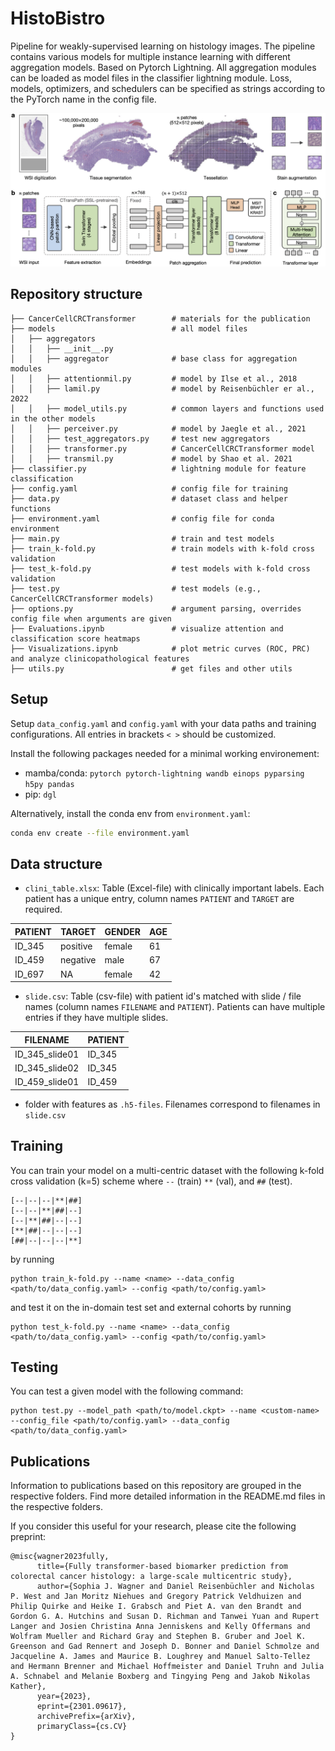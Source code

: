 # HistoBistro

Pipeline for weakly-supervised learning on histology images. The pipeline contains various models for multiple instance learning with different aggregation models. Based on Pytorch Lightning. All aggregation modules can be loaded as model files in the classifier lightning module. Loss, models, optimizers, and schedulers can be specified as strings according to the PyTorch name in the config file.

![](CancerCellCRCTransformer/model.png)

## Repository structure
```
├── CancerCellCRCTransformer        # materials for the publication
├── models                          # all model files
│   ├── aggregators
│   │   ├── __init__.py  
│   │   ├── aggregator              # base class for aggregation modules 
│   │   ├── attentionmil.py         # model by Ilse et al., 2018
│   │   ├── lamil.py                # model by Reisenbüchler er al., 2022
│   │   ├── model_utils.py          # common layers and functions used in the other models
│   │   ├── perceiver.py            # model by Jaegle et al., 2021
│   │   ├── test_aggregators.py     # test new aggregators
│   │   ├── transformer.py          # CancerCellCRCTransformer model
│   │   ├── transmil.py             # model by Shao et al. 2021
├── classifier.py                   # lightning module for feature classification
├── config.yaml                     # config file for training
├── data.py                         # dataset class and helper functions
├── environment.yaml                # config file for conda environment
├── main.py                         # train and test models
├── train_k-fold.py                 # train models with k-fold cross validation
├── test_k-fold.py                  # test models with k-fold cross validation
├── test.py                         # test models (e.g., CancerCellCRCTransformer models)
├── options.py                      # argument parsing, overrides config file when arguments are given
├── Evaluations.ipynb               # visualize attention and classification score heatmaps
├── Visualizations.ipynb            # plot metric curves (ROC, PRC) and analyze clinicopathological features
├── utils.py                        # get files and other utils
```

## Setup

Setup `data_config.yaml` and `config.yaml` with your data paths and training configurations. All entries in brackets `< >` should be customized.

Install the following packages needed for a minimal working environement:
* mamba/conda: `pytorch pytorch-lightning wandb einops pyparsing h5py pandas`
* pip: `dgl`

Alternatively, install the conda env from `environment.yaml`:
```sh
conda env create --file environment.yaml
```

## Data structure

* `clini_table.xlsx`: Table (Excel-file) with clinically important labels. Each patient has a unique entry, column names `PATIENT` and `TARGET` are required.

| PATIENT	| TARGET	| GENDER	| AGE |
| ---       | ---       | ---       | --- |
| ID_345    | positive	| female	| 61  |
| ID_459    | negative	| male	    | 67  |
| ID_697    | NA	    | female	| 42  |

* `slide.csv`: Table (csv-file) with patient id's matched with slide / file names (column names `FILENAME` and `PATIENT`). Patients can have multiple entries if they have multiple slides.

| FILENAME	| PATIENT	|
| ---       | ---       |
| ID_345_slide01    | ID_345    |
| ID_345_slide02    | ID_345    |
| ID_459_slide01    | ID_459    |

* folder with features as `.h5-files`. Filenames correspond to filenames in `slide.csv`


## Training

You can train your model on a multi-centric dataset with the following k-fold cross validation (k=5) scheme where `--` (train) `**` (val), and `##` (test).
```
[--|--|--|**|##]
[--|--|**|##|--]
[--|**|##|--|--]
[**|##|--|--|--]
[##|--|--|--|**]
```

by running 
```
python train_k-fold.py --name <name> --data_config <path/to/data_config.yaml> --config <path/to/config.yaml>
```
and test it on the in-domain test set and external cohorts by running
```
python test_k-fold.py --name <name> --data_config <path/to/data_config.yaml> --config <path/to/config.yaml>
```

## Testing

You can test a given model with the following command:
```
python test.py --model_path <path/to/model.ckpt> --name <custom-name> --config_file <path/to/config.yaml> --data_config <path/to/data_config.yaml>
```

## Publications

Information to publications based on this repository are grouped in the respective folders. Find more detailed information in the README.md files in the respective folders.

If you consider this useful for your research, please cite the following preprint:
```
@misc{wagner2023fully,
      title={Fully transformer-based biomarker prediction from colorectal cancer histology: a large-scale multicentric study}, 
      author={Sophia J. Wagner and Daniel Reisenbüchler and Nicholas P. West and Jan Moritz Niehues and Gregory Patrick Veldhuizen and Philip Quirke and Heike I. Grabsch and Piet A. van den Brandt and Gordon G. A. Hutchins and Susan D. Richman and Tanwei Yuan and Rupert Langer and Josien Christina Anna Jenniskens and Kelly Offermans and Wolfram Mueller and Richard Gray and Stephen B. Gruber and Joel K. Greenson and Gad Rennert and Joseph D. Bonner and Daniel Schmolze and Jacqueline A. James and Maurice B. Loughrey and Manuel Salto-Tellez and Hermann Brenner and Michael Hoffmeister and Daniel Truhn and Julia A. Schnabel and Melanie Boxberg and Tingying Peng and Jakob Nikolas Kather},
      year={2023},
      eprint={2301.09617},
      archivePrefix={arXiv},
      primaryClass={cs.CV}
}
```


